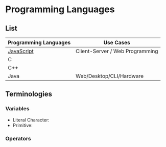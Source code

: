 # Programming Languages

## List

Programming Languages | Use Cases
--- | ---
[JavaScript](/Web_Technologies/Development/JavaScript/README.MD) | Client-Server / Web Programming
C |
C++ |
Java | Web/Desktop/CLI/Hardware

## Terminologies

### Variables

- Literal Character:
- Primitive:

### Operators
